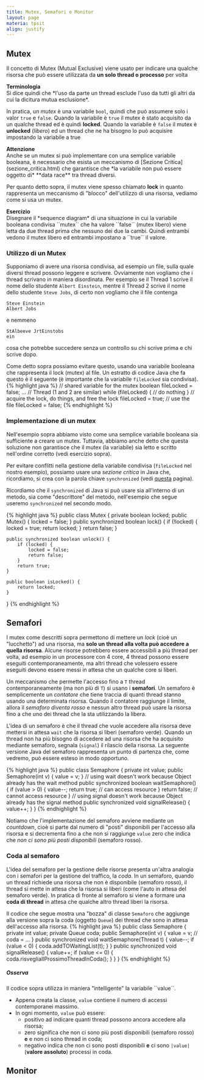 ```yaml
---
title: Mutex, Semafori e Monitor
layout: page
materia: tpsit
align: justify
---
```


## Mutex
Il concetto di <span class="text-danger">Mutex</span> (Mutual Exclusive) viene usato per indicare una qualche risorsa che può essere utilizzata da **un solo thread o processo** per volta

<div class="alert alert-success" markdown="1">
<strong><i class="bi bi-exclamation-octagon"></i> Terminologia</strong><br />
Si dice quindi che *l'uso da parte un thread esclude l'uso da tutti gli altri da cui la dicitura mutua esclusione*.
</div>

In pratica, un *mutex* è una variabile ``bool``, quindi che può assumere solo i valor ``true`` e
``false``. Quando la variabile è ``true`` il mutex è stato acquisito da un qualche thread ed
è quindi **locked**. Quando la variabile è ``false`` il mutex è **unlocked** (*libero*) ed un
thread che ne ha bisogno lo può acquisire impostando la variabile a true

<div class="alert alert-danger" markdown="1">
<strong><i class="bi bi-exclamation-triangle"></i> Attenzione</strong><br />
Anche se un mutex si può implementare con una semplice variabile booleana, è necessario che
esista un meccanismo di [Sezione Critica](sezione_critica.html) che garantisce che *la variabile
non può essere oggetto di* **data race** tra thread diversi.
</div>

Per quanto detto sopra, il mutex viene spesso chiamato **lock** in quanto rappresenta un
meccanismo di "blocco" dell'utilizzo di una risorsa, vediamo come si usa un mutex.

<div class="alert alert-info" markdown="1">
<strong><i class="bi bi-pen"></i> Esercizio</strong><br />
Disegnare il *sequence diagram* di una situazione in cui la variabile booleana condivisa
``mutex`` che ha valore ``false`` (mutex libero) viene letta da due thread prima che nessuno dei due la cambi. Quindi entrambi
vedono il mutex libero ed entrambi impostano a ``true`` il valore.
</div>

### Utilizzo di un Mutex
Supponiamo di avere una risorsa condivisa, ad esempio un file, sulla quale diversi thread
possono leggere e scrivere. Ovviamente non vogliamo che i thread scrivano in maniera
disordinata. Per esempio se il Thread 1 scrive il nome dello studente ``Albert Einstein``,
mentre il Thread 2 scrive il nome dello studente ``Steve Jobs``, di certo non vogliamo che
il file contenga

    Steve Einstein
    Albert Jobs

e nemmeno

    StAlbeeve JrtEinstobs
    ein

cosa che potrebbe succedere senza un controllo su chi scrive prima e chi scrive dopo.

Come detto sopra possiamo evitare questo, usando una variabile booleana che rappresenta
il lock (mutex) al file. Un estratto di codice Java che fa questo è il seguente (è
importante che la variabile ``fileLocked`` sia condivisa).
{% highlight java %}
// shared variable for the mutex
boolean fileLocked = false; 
...
// Thread (1 and 2 are similar)
while (fileLocked) {
    // do nothing
}
// acquire the lock, do things, and free the lock
fileLocked = true;
// use the file
fileLocked = false;
{% endhighlight %}

### Implementazione di un mutex
Nell'esempio sopra abbiamo visto come una semplice variabile booleana sia sufficiente
a creare un mutex. Tuttavia, abbiamo anche detto che questa soluzione non garantisce
che il mutex (la variabile) sia letto e scritto nell'ordine corretto (vedi esercizio
sopra).

Per evitare conflitti nella gestione della variabile condivisa (``fileLocked`` nel
nostro esempio), possiamo usare una *sezione critica* in Java che, ricordiamo, si crea
con la parola chiave ``synchronized`` (vedi [questa](sezione_critica.html) pagina).

Ricordiamo che il ``synchronized`` di Java si può usare sia all'interno di un metodo,
sia come "descrittore" del metodo, nell'esempio che segue useremo ``synchronized`` nel
secondo modo.

{% highlight java %}
public class Mutex {
    private boolean locked;
    public Mutex() {
        locked = false;
    }
    public synchronized boolean lock() {
        if (!locked) {
            locked = true;
            return locked;
        }
        return false;
    }

    public synchronized boolean unlock() {
        if (locked) {
            locked = false;
            return false;
        }
        return true;
    }

    public boolean isLocked() {
        return locked;
    }
}
{% endhighlight %}

## Semafori
I mutex come descritti sopra permettono di mettere un *lock* (cioè un "lucchetto") ad una risorsa, ma **solo un thread alla volta può accedere a quella risorsa**. Alcune risorse potrebbero essere accessibili a più thread per volta, ad esempio in un processore con 4 core, 4 thread possono essere eseguiti contemporaneamente, ma altri thread che volessero essere eseguiti devono essere messi in attesa che un qualche core si liberi.

Un meccanismo che permette l'accesso fino a ``T`` thread contemporaneamente (ma non più di ``T``) si usano i **semafori**. Un semaforo è semplicemente un *contatore* che tiene traccia di quanti thread stanno usando una determinata risorsa. Quando il contatore raggiunge il limite, allora il *semaforo diventa rosso* e nessun altro thread può usare la risorsa fino a che uno dei thread che la sta utilizzando la libera.

L'idea di un semaforo è che il thread che vuole accedere alla risorsa deve mettersi in attesa ``wait`` che la risorsa si liberi (semaforo verde). Quando un thread non ha più bisogno di accedere ad una risorsa che ha acquisito mediante semaforo, segnala (``signal``) il rilascio della risorsa. La seguente versione Java del semaforo rappresenta un punto di partenza che, come vedremo, può essere esteso in modo opportuno.

{% highlight java %}
public class Semaphore {
    private int value;
    public Semaphore(int v) {
        value = v;
    }
    // using wait doesn't work because Object already has the wait method
    public synchronized boolean waitSemaphore() {
        if (value > 0) {
            value--;
            return true; // can access resource
        }
        return false; // cannot access resource
    }
    // using signal doesn't work because Object already has the signal method
    public synchronized void signalRelease() {
        value++;
    }
}
{% endhighlight %}

Notiamo che l'implementazione del semaforo avviene mediante un *countdown*, cioè si parte dal numero di "posti" disponibili per l'accesso alla risorsa e si decrementa fino a che non si raggiunge ``value`` zero che indica che *non ci sono più posti disponibili* (semaforo rosso).

### Coda al semaforo
L'idea del semaforo per la gestione delle risorse presenta un'altra analogia con i semafori per la gestione del traffico, la *coda*. In un semaforo, quando un thread richiede una risorsa che non è disponibile (semaforo rosso), il thread si mette in attesa che la risorsa si liberi (come l'auto in attesa del semaforo verde). In pratica di fronte al semaforo si viene a formare una **coda di thread** in attesa che qualche altro thread liberi la risorsa.

Il codice che segue mostra una "bozza" di classe ``Semaforo`` che aggiunge alla versione sopra la coda (oggetto ``Queue``) dei thread che sono in attesa dell'accesso alla risorsa.
{% highlight java %}
public class Semaphore {
    private int value;
    private Queue coda;
    public Semaphore(int v) {
        value = v;
        // coda = ...
    }
    public synchronized void waitSemaphore(Thread t) {
        value--;
        if (value < 0) {
            coda.addTOWaitingList(t);
        }
    }
    public synchronized void signalRelease() {
        value++;
        if (value <= 0) {
            coda.risvegliaIlProssimoThreadInCoda();
        }
    }
}
{% endhighlight %}

 <div class="alert alert-primary" markdown="1">
<h5 class="no_toc"><i class="bi bi-eye"></i> Osserva</h5>
Il codice sopra utilizza in maniera "intelligente" la variabile ``value``.

* Appena creata la classe, ``value`` contiene il numero di accessi contemporanei massimo.
* In ogni momento, ``value`` può essere:
    * positivo ad indicare quanti thread possono ancora accedere alla risorsa;
    * zero significa che non ci sono più posti disponibili (semaforo rosso) **e** e non ci sono thread in coda;
    * negativo indica che non ci sono posti disponibili **e** ci sono ``|value|`` (**valore assoluto**) processi in coda.
</div>

## Monitor